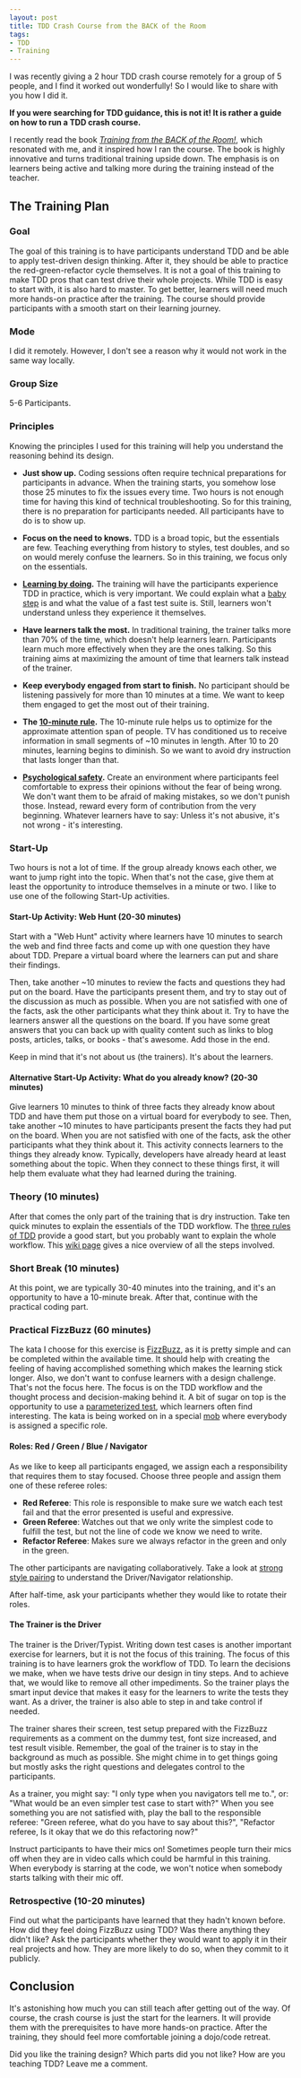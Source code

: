 ```yaml
---
layout: post
title: TDD Crash Course from the BACK of the Room
tags: 
- TDD
- Training
---
```


I was recently giving a 2 hour TDD crash course remotely for a group of 5 people, and I find it worked out wonderfully!
So I would like to share with you how I did it.

**If you were searching for TDD guidance, this is not it!
It is rather a guide on how to run a TDD crash course.**

I recently read the book *[Training from the BACK of the Room!](https://www.goodreads.com/book/show/8141935-training-from-the-back-of-the-room)*, which resonated with me, and it inspired how I ran the course.
The book is highly innovative and turns traditional training upside down.
The emphasis is on learners being active and talking more during the training instead of the teacher.

## The Training Plan

### Goal
The goal of this training is to have participants understand TDD and be able to apply test-driven design thinking.
After it, they should be able to practice the red-green-refactor cycle themselves.
It is not a goal of this training to make TDD pros that can test drive their whole projects.
While TDD is easy to start with, it is also hard to master.
To get better, learners will need much more hands-on practice after the training.
The course should provide participants with a smooth start on their learning journey.

### Mode 
I did it remotely. 
However, I don't see a reason why it would not work in the same way locally.

### Group Size
5-6 Participants.

### Principles
Knowing the principles I used for this training will help you understand the reasoning behind its design.

- **Just show up.**
   Coding sessions often require technical preparations for participants in advance. 
   When the training starts, you somehow lose those 25 minutes to fix the issues every time.
   Two hours is not enough time for having this kind of technical troubleshooting.
   So for this training, there is no preparation for participants needed.
   All participants have to do is to show up.

- **Focus on the need to knows.**
   TDD is a broad topic, but the essentials are few.
   Teaching everything from history to styles, test doubles, and so on would merely confuse the learners.
   So in this training, we focus only on the essentials.

- **[Learning by doing](https://en.wikipedia.org/wiki/Learning-by-doing).**
   The training will have the participants experience TDD in practice, which is very important.
   We could explain what a [baby step](http://www.thinkcode.se/blog/2019/05/18/what-is-the-size-of-a-baby-step) is and what the value of a fast test suite is.
   Still, learners won't understand unless they experience it themselves.

- **Have learners talk the most.**
   In traditional training, the trainer talks more than 70% of the time, which doesn't help learners learn.
   Participants learn much more effectively when they are the ones talking.
   So this training aims at maximizing the amount of time that learners talk instead of the trainer.

- **Keep everybody engaged from start to finish.**
   No participant should be listening passively for more than 10 minutes at a time. 
   We want to keep them engaged to get the most out of their training.

- **The [10-minute rule](https://trainingindustry.com/articles/content-development/facilitating-according-to-the-10-minute-rule/).**
   The 10-minute rule helps us to optimize for the approximate attention span of people.
   TV has conditioned us to receive information in small segments of ~10 minutes in length.
   After 10 to 20 minutes, learning begins to diminish.
   So we want to avoid dry instruction that lasts longer than that.

- **[Psychological safety](https://en.wikipedia.org/wiki/Psychological_safety).**
   Create an environment where participants feel comfortable to express their opinions without the fear of being wrong.
   We don't want them to be afraid of making mistakes, so we don't punish those.
   Instead, reward every form of contribution from the very beginning.
   Whatever learners have to say: Unless it's not abusive, it's not wrong - it's interesting.


### Start-Up
Two hours is not a lot of time.
If the group already knows each other, we want to jump right into the topic.
When that's not the case, give them at least the opportunity to introduce themselves in a minute or two.
I like to use one of the following Start-Up activities.

#### Start-Up Activity: Web Hunt (20-30 minutes)
Start with a "Web Hunt" activity where learners have 10 minutes to search the web and find three facts and come up with one question they have about TDD. 
Prepare a virtual board where the learners can put and share their findings.

Then, take another ~10 minutes to review the facts and questions they had put on the board.
Have the participants present them, and try to stay out of the discussion as much as possible.
When you are not satisfied with one of the facts, ask the other participants what they think about it.
Try to have the learners answer all the questions on the board.
If you have some great answers that you can back up with quality content such as links to blog posts, articles, talks, or books - that's awesome.
Add those in the end.

Keep in mind that it's not about us (the trainers). It's about the learners.

#### Alternative Start-Up Activity: What do you already know? (20-30 minutes)
Give learners 10 minutes to think of three facts they already know about TDD and have them put those on a virtual board for everybody to see.
Then, take another ~10 minutes to have participants present the facts they had put on the board.
When you are not satisfied with one of the facts, ask the other participants what they think about it.
This activity connects learners to the things they already know.
Typically, developers have already heard at least something about the topic.
When they connect to these things first, it will help them evaluate what they had learned during the training.

### Theory (10 minutes)
After that comes the only part of the training that is dry instruction.
Take ten quick minutes to explain the essentials of the TDD workflow.
The [three rules of TDD](http://butunclebob.com/ArticleS.UncleBob.TheThreeRulesOfTdd) provide a good start, but you probably want to explain the whole workflow.
This [wiki page](https://wiki.c2.com/?TestDrivenDevelopment) gives a nice overview of all the steps involved.

### Short Break (10 minutes)
At this point, we are typically 30-40 minutes into the training, and it's an opportunity to have a 10-minute break.
After that, continue with the practical coding part.

### Practical FizzBuzz (60 minutes)
The kata I choose for this exercise is [FizzBuzz](https://kata-log.rocks/fizz-buzz-kata), as it is pretty simple and can be completed within the available time.
It should help with creating the feeling of having accomplished something which makes the learning stick longer.
Also, we don't want to confuse learners with a design challenge.
That's not the focus here.
The focus is on the TDD workflow and the thought process and decision-making behind it. 
A bit of sugar on top is the opportunity to use a [parameterized test](https://www.petrikainulainen.net/programming/testing/junit-5-tutorial-writing-parameterized-tests/), which learners often find interesting.
The kata is being worked on in a special [mob](https://mobprogramming.org/mob-programming-basics/) where everybody is assigned a specific role.

#### Roles: Red / Green / Blue / Navigator
As we like to keep all participants engaged, we assign each a responsibility that requires them to stay focused. Choose three people and assign them one of these referee roles:

- **Red Referee**: This role is responsible to make sure we watch each test fail and that the error presented is useful and expressive.
- **Green Referee**: Watches out that we only write the simplest code to fulfill the test, but not the line of code we know we need to write.
- **Refactor Referee**: Makes sure we always refactor in the green and only in the green.

The other participants are navigating collaboratively. Take a look at [strong style pairing](https://llewellynfalco.blogspot.com/2014/06/llewellyns-strong-style-pairing.html) to understand the Driver/Navigator relationship.

After half-time, ask your participants whether they would like to rotate their roles.

#### The Trainer is the Driver
The trainer is the Driver/Typist.
Writing down test cases is another important exercise for learners, but it is not the focus of this training.
The focus of this training is to have learners grok the workflow of TDD. 
To learn the decisions we make, when we have tests drive our design in tiny steps.
And to achieve that, we would like to remove all other impediments.
So the trainer plays the smart input device that makes it easy for the learners to write the tests they want.
As a driver, the trainer is also able to step in and take control if needed. 

The trainer shares their screen, test setup prepared with the FizzBuzz requirements as a comment on the dummy test, font size increased, and test result visible.
Remember, the goal of the trainer is to stay in the background as much as possible.
She might chime in to get things going but mostly asks the right questions and delegates control to the participants.

As a trainer, you might say: "I only type when you navigators tell me to.",
or: "What would be an even simpler test case to start with?"
When you see something you are not satisfied with, play the ball to the responsible referee: "Green referee, what do you have to say about this?",
"Refactor referee, Is it okay that we do this refactoring now?"

Instruct participants to have their mics on!
Sometimes people turn their mics off when they are in video calls which could be harmful in this training.
When everybody is starring at the code, we won't notice when somebody starts talking with their mic off.

### Retrospective (10-20 minutes)
Find out what the participants have learned that they hadn't known before.
How did they feel doing FizzBuzz using TDD?
Was there anything they didn't like?
Ask the participants whether they would want to apply it in their real projects and how.
They are more likely to do so, when they commit to it publicly.

## Conclusion
It's astonishing how much you can still teach after getting out of the way.
Of course, the crash course is just the start for the learners. 
It will provide them with the prerequisites to have more hands-on practice.
After the training, they should feel more comfortable joining a dojo/code retreat.

Did you like the training design? 
Which parts did you not like?
How are you teaching TDD?
Leave me a comment.
